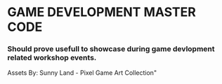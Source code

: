 # GAME DEVELOPMENT MASTER CODE

### Should prove usefull to showcase during game devlopment related workshop events. 

Assets By: Sunny Land - Pixel Game Art Collection"